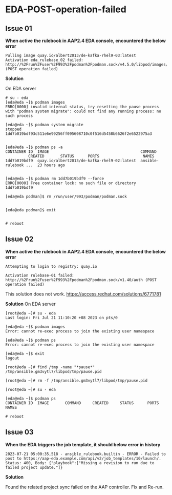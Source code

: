 # EDA-POST-operation-failed

## Issue 01
**When active the rulebook in AAP2.4 EDA console, encountered the below error**
```
Pulling image quay.io/albert2013/de-kafka-rhel9-03:latest
Activation eda_rulebase_02 failed: http://%2Frun%2Fuser%2F993%2Fpodman%2Fpodman.sock/v4.5.0/libpod/images/pull (POST operation failed)
```

**Solution**

On EDA server
```
# su - eda
[eda@eda ~]$ podman images
ERRO[0000] invalid internal status, try resetting the pause process with "podman system migrate": could not find any running process: no such process 

[eda@eda ~]$ podman system migrate
stopped 1dd7b019bdf93c511e6e99256ff095608710c0f516d5458b6626f2e6522975a3


[eda@eda ~]$ podman ps -a
CONTAINER ID  IMAGE                                        COMMAND               CREATED       STATUS      PORTS                   NAMES
1dd7b019bdf9  quay.io/albert2013/de-kafka-rhel9-02:latest  ansible-rulebook ...  23 hours ago


[eda@eda ~]$ podman rm 1dd7b019bdf9 --force
ERRO[0000] Free container lock: no such file or directory 
1dd7b019bdf9

[eda@eda podman]$ rm /run/user/993/podman/podman.sock 


[eda@eda podman]$ exit


# reboot

```

## Issue 02
**When active the rulebook in AAP2.4 EDA console, encountered the below error**
```
Attempting to login to registry: quay.io

Activation rulebase-01 failed: http://%2Frun%2Fuser%2F993%2Fpodman%2Fpodman.sock/v1.40/auth (POST operation failed)
```
This solution does not work.
https://access.redhat.com/solutions/6771781

**Solution**
On EDA server
```
[root@eda ~]# su - eda
Last login: Fri Jul 21 11:10:20 +08 2023 on pts/0

[eda@eda ~]$ podman images
Error: cannot re-exec process to join the existing user namespace

[eda@eda ~]$ podman ps
Error: cannot re-exec process to join the existing user namespace

[eda@eda ~]$ exit
logout

[root@eda ~]# find /tmp -name "*pause*"
/tmp/ansible.gm3vytl7/libpod/tmp/pause.pid

[root@eda ~]# rm -f /tmp/ansible.gm3vytl7/libpod/tmp/pause.pid

[root@eda ~]# su - eda

[eda@eda ~]$ podman ps
CONTAINER ID  IMAGE       COMMAND     CREATED     STATUS      PORTS       NAMES

# reboot
```
## Issue 03

**When the EDA triggers the job template, it should below error in history**
```
2023-07-21 05:00:35,518 - ansible_rulebook.builtin - ERROR - Failed to post to https://aap-eda.example.com/api/v2/job_templates/10/launch/. Status: 400, Body: {"playbook":["Missing a revision to run due to failed project update."]}
```

**Solution**

Found the related project sync failed on the AAP controller. Fix and Re-run.




